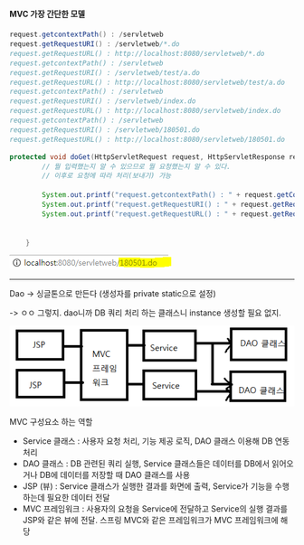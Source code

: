 #### MVC 가장 간단한 모델

```java
request.getcontextPath() : /servletweb
request.getRequestURI() : /servletweb/*.do
request.getRequestURL() : http://localhost:8080/servletweb/*.do
request.getcontextPath() : /servletweb
request.getRequestURI() : /servletweb/test/a.do
request.getRequestURL() : http://localhost:8080/servletweb/test/a.do
request.getcontextPath() : /servletweb
request.getRequestURI() : /servletweb/index.do
request.getRequestURL() : http://localhost:8080/servletweb/index.do
request.getcontextPath() : /servletweb
request.getRequestURI() : /servletweb/180501.do
request.getRequestURL() : http://localhost:8080/servletweb/180501.do
```

```java
protected void doGet(HttpServletRequest request, HttpServletResponse response) throws ServletException, IOException {
		// 뭘 입력했는지 알 수 있으므로 뭘 요청했는지 알 수 있다. 
		// 이후로 요청에 따라 처리(보내기) 가능
		
		System.out.printf("request.getcontextPath() : " + request.getContextPath() + "\n");
		System.out.printf("request.getRequestURI() : " + request.getRequestURI() + "\n");
		System.out.printf("request.getRequestURL() : " + request.getRequestURL() + "\n");

		
	}
```



![](/assets/requestimport.png)



---

Dao -&gt; 싱글톤으로 만든다 \(생성자를 private static으로 설정\)

-&gt; ㅇㅇ 그렇지. dao니까 DB 쿼리 처리 하는 클래스니 instance 생성할 필요 없지. 

![](/assets/daoimport.png)

MVC 구성요소 하는 역할

* Service 클래스 : 사용자 요청 처리, 기능 제공 로직, DAO 클래스 이용해 DB 연동 처리
* DAO 클래스 : DB 관련된 쿼리 실행, Service 클래스들은 데이터를 DB에서 읽어오거나 DB에 데이터를 저장할 때 DAO 클래스를 사용
* JSP \(뷰\) : Service 클래스가 실행한 결과를 화면에 출력, Service가 기능을 수행하는데 필요한 데이터 전달
* MVC 프레임워크 : 사용자의 요청을 Service에 전달하고 Service의 실행 결과를 JSP와 같은 뷰에 전달. 스프링 MVC와 같은 프레임워크가 MVC 프레임워크에 해당



